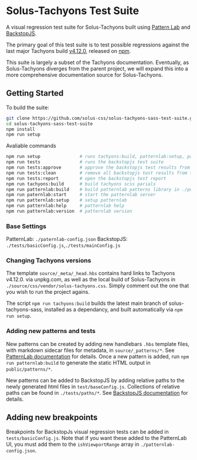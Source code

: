 # Solus-Tachyons Test Suite

A visual regression test suite for Solus-Tachyons built using [Pattern Lab](https://patternlab.io/) and [BackstopJS](https://github.com/garris/BackstopJS).

The primary goal of this test suite is to test possible regressions against the last major Tachyons build [v4.12.0](https://github.com/tachyons-css/tachyons/), released on [npm](https://www.npmjs.com/package/tachyons).

This suite is largely a subset of the Tachyons documentation. Eventually, as Solus-Tachyons diverges from the parent project, we will expand this into a more comprehensive documentation source for Solus-Tachyons.

## Getting Started

To build the suite:

```bash
git clone https://github.com/solus-css/solus-tachyons-sass-test-suite.git
cd solus-tachyons-sass-test-suite
npm install
npm run setup
```

Avaliable commands

```bash
npm run setup               # runs tachyons:build, patternlab:setup, patternlab:build
npm run tests               # runs the backstopjs test suite
npm run tests:approve       # approve the backstopjs test results from the last run
npm run tests:clean         # remove all backstopjs test results from test/backstop_data/bitmaps_test/*
npm run tests:report        # open the backstopjs test report
npm run tachyons:build      # build tachyons scss parials
npm run patternlab:build    # build patternlab patterns library in ./public
npm run paternlab:start     # start the patternlab server
npm run patternlab:setup    # setup patternlab
npm run patternlab:help     # patternlab help
npm run patternlab:version  # patternlab version
```

### Base Settings

PatternLab: `./paternlab-config.json`
BackstopJS: `./tests/basicConfig.js`,`./tests/mainConfig.js`

### Changing Tachyons versions

The template `source/_meta/_head.hbs` contains hard links to Tachyons v4.12.0. via unpkg.com, as well as the local build of Solus-Tachyons in `./source/css/vendor/solus-tachyons.css`. Simply comment out the one that you wish to run the project agains.

The script `npm run tachyons:build` builds the latest main branch of solus-tachyons-sass, installed as a dependancy, and built automatically via `npm run setup`.

### Adding new patterns and tests

New patterns can be created by adding new handlebars `.hbs` template files, with markdown sidecar files for metadata, in `source/_patterns/*`. See [PatternLab documentation](https://patternlab.io/docs/adding-new-patterns/) for details. Once a new pattern is added, run `npm run patternlab:build` to generate the static HTML output in `public/patterns/*`.

New patterns can be added to BackstopJS by adding relative paths to the newly generated html files in `test/baseConfig.js`. Collections of relative paths can be found in `./tests/paths/*`. See [BackstopJS documentation](https://github.com/garris/BackstopJS/blob/master/docs/adding-tests.md) for details.

## Adding new breakpoints

Breakpoints for BackstopJs visual regression tests can be added in `tests/basicConfig.js`. Note that if you want these added to the PatternLab UI, you must add them to the `ishViewportRange` array in `./patternlab-config.json`.
